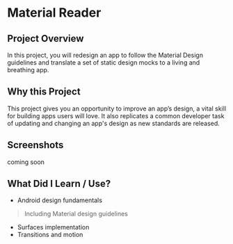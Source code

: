 # Material Reader

## Project Overview
In this project, you will redesign an app to follow the Material Design guidelines and translate a set of static design mocks to a living and breathing app.

## Why this Project
This project gives you an opportunity to improve an app’s design, a vital skill for building apps users will love. It also replicates a common developer task of updating and changing an app's design as new standards are released.

## Screenshots
<!---
![Material Reader user interface](https://preview.ibb.co/h57BROKEN3uy/tasty_baking.jpg "Material Reader user interface")
-->
coming soon

## What Did I Learn / Use?
- Android design fundamentals
> Including Material design guidelines
- Surfaces implementation
- Transitions and motion
